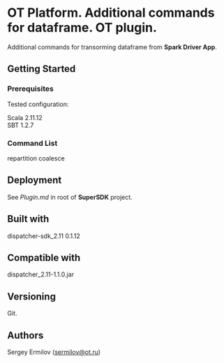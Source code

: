 # OT Platform. Additional commands for dataframe. OT plugin.

Additional commands for transorming dataframe from **Spark Driver App**.

## Getting Started

### Prerequisites

Tested configuration:

Scala 2.11.12  
SBT 1.2.7  

### Command List

repartition
coalesce
 
## Deployment

See _Plugin.md_ in root of **SuperSDK** project.

## Built with

dispatcher-sdk_2.11 0.1.12  

## Compatible with

dispatcher_2.11-1.1.0.jar  

## Versioning

Git.  

## Authors
 
Sergey Ermilov (sermilov@ot.ru)
